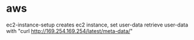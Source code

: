 # aws

ec2-instance-setup
creates ec2 instance, set user-data
retrieve user-data with "curl http://169.254.169.254/latest/meta-data/"
